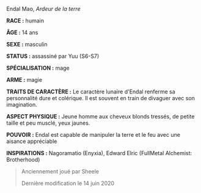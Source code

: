 Endal Mao, *Ardeur de la terre*

**RACE :** humain

**ÂGE :** 14 ans

**SEXE :** masculin

**STATUS :** assassiné par Yuu (S6-S7)

**SPÉCIALISATION :** mage

**ARME :** magie

**TRAITS DE CARACTÈRE :** Le caractère lunaire d'Endal renferme sa personnalité dure et colérique. Il est souvent en train de divaguer avec son imagination.

**ASPECT PHYSIQUE :** Jeune homme aux cheveux blonds tressés, de petite taille et peu musclé, yeux jaunes.

**POUVOIR :** Endal est capable de manipuler la terre et le feu avec une aisance appréciable

**INSPIRATIONS :** Nagoramatio (Enyxia), Edward Elric (FullMetal Alchemist: Brotherhood)

> Anciennement joué par Sheele
> 
> Dernière modification le 14 juin 2020
